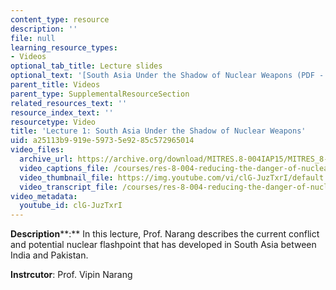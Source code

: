 ```yaml
---
content_type: resource
description: ''
file: null
learning_resource_types:
- Videos
optional_tab_title: Lecture slides
optional_text: '[South Asia Under the Shadow of Nuclear Weapons (PDF - 1.2MB)](resources/mitres_8-004iap15_narang)'
parent_title: Videos
parent_type: SupplementalResourceSection
related_resources_text: ''
resource_index_text: ''
resourcetype: Video
title: 'Lecture 1: South Asia Under the Shadow of Nuclear Weapons'
uid: a25113b9-919e-5973-5e92-85c572965014
video_files:
  archive_url: https://archive.org/download/MITRES.8-004IAP15/MITRES_8-004IAP15_lec01_300k.mp4
  video_captions_file: /courses/res-8-004-reducing-the-danger-of-nuclear-weapons-and-proliferation-january-iap-2015/80ab2129b90d5be7ba56ca483625cee6_clG-JuzTxrI.vtt
  video_thumbnail_file: https://img.youtube.com/vi/clG-JuzTxrI/default.jpg
  video_transcript_file: /courses/res-8-004-reducing-the-danger-of-nuclear-weapons-and-proliferation-january-iap-2015/36c619c3de9f3b16bc13ea3a4512de41_clG-JuzTxrI.pdf
video_metadata:
  youtube_id: clG-JuzTxrI
---
```


**Description****:** In this lecture, Prof. Narang describes the current conflict and potential nuclear flashpoint that has developed in South Asia between India and Pakistan.

**Instrcutor**: Prof. Vipin Narang